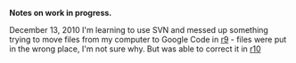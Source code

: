 **Notes on work in progress.**

December 13, 2010
I'm learning to use SVN and messed up something trying to move files from my computer to Google Code in [r9](https://code.google.com/p/avrtoolbox/source/detail?r=9) - files were put in the wrong place, I'm not sure why. But was able to correct it in [r10](https://code.google.com/p/avrtoolbox/source/detail?r=10)